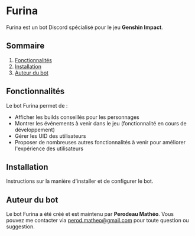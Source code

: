 # Furina

Furina est un bot Discord spécialisé pour le jeu **Genshin Impact**.

## Sommaire

1. [Fonctionnalités](#fonctionnalités)
2. [Installation](#installation)
3. [Auteur du bot](#auteur-du-bot)

## Fonctionnalités

Le bot Furina permet de :

- Afficher les builds conseillés pour les personnages
- Montrer les événements à venir dans le jeu (fonctionnalité en cours de développement)
- Gérer les UID des utilisateurs
- Proposer de nombreuses autres fonctionnalités à venir pour améliorer l'expérience des utilisateurs

## Installation

Instructions sur la manière d'installer et de configurer le bot.

## Auteur du bot

Le bot Furina a été créé et est maintenu par **Perodeau Mathéo**. Vous pouvez me contacter via perod.matheo@gmail.com pour toute question ou suggestion.

